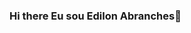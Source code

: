 ### Hi there Eu sou Edilon Abranches👋

<!--
**Edilonab/Edilonab** is a ✨ _special_ ✨ repository because its `README.md` (this file) appears on your GitHub profile.

Here are some ideas to get you started1:

- 🌱 I’m currently learning front-end, black-end
- 💬 Ask me about ...
- 📫 How to reach me:edilonab@hotmail.com
- 😄 Pronouns: ele/ dele
##
  
  <a href = "mailto: contatorafaballerini@gmail.com "> <img src = "https://img.shields.io/badge/-Gmail-%23333?style=for-the-badge&logo=gmail&logoColor=white" target = "_ blank"> </a>
  <a href="https://www.linkedin.com/in/rafaella-ballerini-45875016a" target="_blank"> <img src = "https://img.shields.io/badge/-LinkedIn-% 230077B5? Style = for-the-badge & logo = linkedin & logoColor = white "target =" _ blank "> </a> 

  ! [ Animação de cobra ] (https://github.com/edilonab/edilonab/blob/output/github-contribution-grid-snake.svg)

